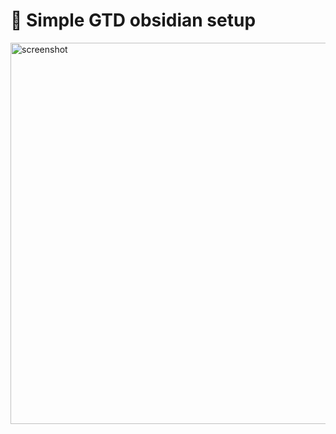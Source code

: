 # 📐 Simple GTD obsidian setup

<img width="884" height="610" alt="screenshot" src="https://github.com/user-attachments/assets/c85ad75a-d313-4a27-91fb-dea328950079" />
